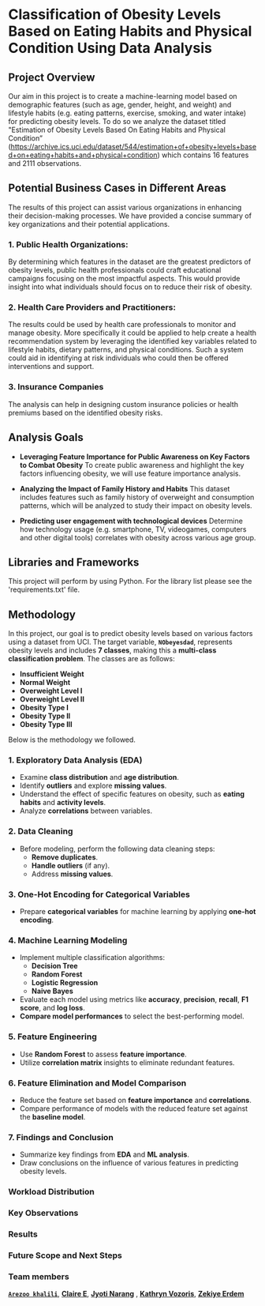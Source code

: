 
# Classification of Obesity Levels Based on Eating Habits and Physical Condition Using Data Analysis

## Project Overview

Our aim in this project is to create a machine-learning model based on demographic features (such as age, gender, height, and weight) and lifestyle habits (e.g. eating patterns, exercise, 
smoking, and water intake) for predicting obesity levels. To do so we analyze the dataset titled  "Estimation of Obesity Levels Based On Eating Habits and Physical Condition” (https://archive.ics.uci.edu/dataset/544/estimation+of+obesity+levels+based+on+eating+habits+and+physical+condition) which
contains 16 features and 2111 observations.

## Potential Business Cases in Different Areas

The results of this project can assist various organizations in enhancing their decision-making processes. We have provided a concise summary of key organizations and their potential applications.

### 1. Public Health Organizations: 
By determining which features in the dataset are the greatest predictors of obesity levels, public health professionals could craft educational campaigns focusing on the most impactful aspects. This would provide insight into what individuals should focus on to reduce their risk of obesity.  

### 2. Health Care Providers and Practitioners:  
The results could be used by health care professionals to monitor and manage obesity. More specifically it could be applied to help create a health recommendation system by leveraging the identified key variables related to lifestyle habits, dietary patterns, and physical conditions.  Such a system could aid in identifying at risk individuals who could  then be offered interventions and support.  

### 3. Insurance Companies
The analysis can help in designing custom insurance policies or health premiums based on the identified obesity risks.

## Analysis Goals

- **Leveraging Feature Importance for Public Awareness on Key Factors to Combat Obesity** To create public awareness and highlight the key factors influencing obesity, we  will use feature importance analysis. 

- **Analyzing the Impact of Family History and Habits** This dataset includes features such as family history of overweight and consumption patterns, which will be analyzed to study their impact on obesity levels.

- **Predicting user engagement with technological devices** Determine how technology usage (e.g. smartphone, TV, videogames, computers and other digital tools) correlates with obesity across various age group. 


## Libraries and Frameworks

This project will perform by using Python. For the library list please see the 'requirements.txt' file.

## Methodology

In this project, our goal is to predict obesity levels based on various factors using a dataset from UCI. The target variable, **`NObeyesdad`**, represents obesity levels and includes **7 classes**, making this a **multi-class classification problem**. The classes are as follows:

- **Insufficient Weight**
- **Normal Weight**
- **Overweight Level I**
- **Overweight Level II**
- **Obesity Type I**
- **Obesity Type II**
- **Obesity Type III**

Below is the methodology we followed.


### 1. **Exploratory Data Analysis (EDA)**
   - Examine **class distribution** and **age distribution**.
   - Identify **outliers** and explore **missing values**.
   - Understand the effect of specific features on obesity, such as **eating habits** and **activity levels**.
   - Analyze **correlations** between variables.

### 2. **Data Cleaning**
   - Before modeling, perform the following data cleaning steps:
     - **Remove duplicates**.
     - **Handle outliers** (if any).
     - Address **missing values**.

### 3. **One-Hot Encoding for Categorical Variables**
   - Prepare **categorical variables** for machine learning by applying **one-hot encoding**.

### 4. **Machine Learning Modeling**
   - Implement multiple classification algorithms:
     - **Decision Tree**
     - **Random Forest**
     - **Logistic Regression**
     - **Naive Bayes**
   - Evaluate each model using metrics like **accuracy**, **precision**, **recall**, **F1 score**, and **log loss**.
   - **Compare model performances** to select the best-performing model.

### 5. **Feature Engineering**
   - Use **Random Forest** to assess **feature importance**.
   - Utilize **correlation matrix** insights to eliminate redundant features.

### 6. **Feature Elimination and Model Comparison**
   - Reduce the feature set based on **feature importance** and **correlations**.
   - Compare performance of models with the reduced feature set against the **baseline model**.

### 7. **Findings and Conclusion**
   - Summarize key findings from **EDA** and **ML analysis**.
   - Draw conclusions on the influence of various features in predicting obesity levels.
### Workload Distribution

### Key Observations

### Results

### Future Scope and Next Steps

### Team members 
[**`Arezoo khalili`**](https://github.com/Arezookhalili), [**Claire E**](https://github.com/ClaireEun), [**Jyoti Narang**](https://github.com/drop2jyoti) , [**Kathryn Vozoris**](https://github.com/KathrynVozoris), [**Zekiye Erdem**](https://github.com/zekiyerdem)



